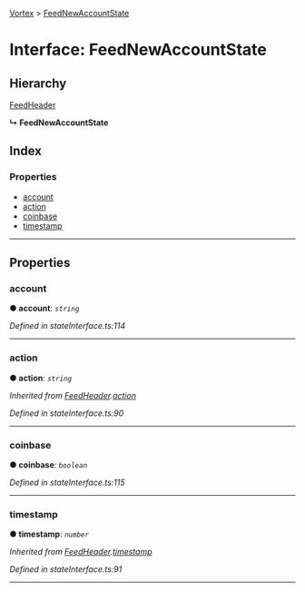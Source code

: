 [Vortex](../README.md) > [FeedNewAccountState](../interfaces/feednewaccountstate.md)

# Interface: FeedNewAccountState

## Hierarchy

 [FeedHeader](feedheader.md)

**↳ FeedNewAccountState**

## Index

### Properties

* [account](feednewaccountstate.md#account)
* [action](feednewaccountstate.md#action)
* [coinbase](feednewaccountstate.md#coinbase)
* [timestamp](feednewaccountstate.md#timestamp)

---

## Properties

<a id="account"></a>

###  account

**● account**: *`string`*

*Defined in stateInterface.ts:114*

___
<a id="action"></a>

###  action

**● action**: *`string`*

*Inherited from [FeedHeader](feedheader.md).[action](feedheader.md#action)*

*Defined in stateInterface.ts:90*

___
<a id="coinbase"></a>

###  coinbase

**● coinbase**: *`boolean`*

*Defined in stateInterface.ts:115*

___
<a id="timestamp"></a>

###  timestamp

**● timestamp**: *`number`*

*Inherited from [FeedHeader](feedheader.md).[timestamp](feedheader.md#timestamp)*

*Defined in stateInterface.ts:91*

___

